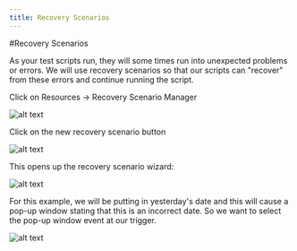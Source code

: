 ```yaml
---
title: Recovery Scenarios
---
```


#Recovery Scenarios

As your test scripts run, they will some times run into unexpected problems or errors. We will use recovery scenarios so that our scripts can "recover" from these errors and continue running the script. 

Click on Resources -> Recovery Scenario Manager

![alt text](https://cloud.githubusercontent.com/assets/10998057/10376800/7ba97352-6dc5-11e5-8579-acb23a4b4f03.png "RecoveryManager")

Click on the new recovery scenario button

![alt text](https://cloud.githubusercontent.com/assets/10998057/10376839/b8536a1a-6dc5-11e5-8529-a8223a098bd9.PNG "RecoveryManagerNew")

This opens up the recovery scenario wizard:

![alt text](https://cloud.githubusercontent.com/assets/10998057/10376887/f5c6137a-6dc5-11e5-8400-e2683473c116.PNG "RecoveryManagerNew")

For this example, we will be putting in yesterday's date and this will cause a pop-up window stating that this is an incorrect date. So we want to select the pop-up window event at our trigger. 



![alt text](https://cloud.githubusercontent.com/assets/10998057/10376972/4eabcf7a-6dc6-11e5-8e4b-0fc334c0ed4e.PNG "RecoveryManagerNew")

